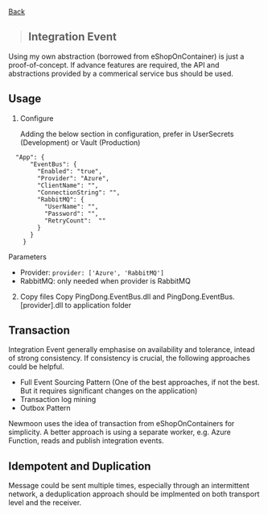 [Back](../docs/backend/dotnet-backend.md)

> ## Integration Event 

Using my own abstraction (borrowed from eShopOnContainer) is just a proof-of-concept. If advance features are required, the API and abstractions provided by a commerical service bus should be used.

## Usage

1. Configure
    
    Adding the below section in configuration, prefer in UserSecrets (Development) or Vault (Production)  
```
  "App": {
      "EventBus": {
        "Enabled": "true",
        "Provider": "Azure",
        "ClientName": "", 
        "ConnectionString": "",
        "RabbitMQ": {
          "UserName": "",
          "Password": "",
          "RetryCount":  "" 
        }
      }
    }
```

Parameters  
 * Provider: `provider: ['Azure', 'RabbitMQ']`  
 * RabbitMQ: only needed when provider is RabbitMQ

2. Copy files
    Copy PingDong.EventBus.dll and PingDong.EventBus.[provider].dll to application folder

## Transaction

Integration Event generally emphasise on availability and tolerance, intead of strong consistency. If consistency is crucial, the following approaches could be helpful. 
* Full Event Sourcing Pattern (One of the best approaches, if not the best. But it requires significant changes on the application)
* Transaction log mining
* Outbox Pattern 

Newmoon uses the idea of transaction from eShopOnContainers for simplicity. A better approach is using a separate worker, e.g. Azure Function, reads and publish integration events.

## Idempotent and Duplication

Message could be sent multiple times, especially through an intermittent network, a deduplication approach should be implmented on both transport level and the receiver.